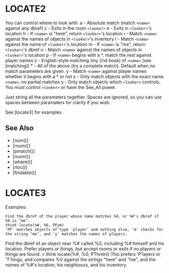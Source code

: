 # LOCATE2

  You can control where to look with:
    a - Absolute match (match `<name>` against any dbref)
    c - Exits in the room `<looker>`
    e - Exits in `<looker>`'s location
    h - If `<name>` is "here", return `<looker>`'s location
    i - Match `<name>` against the names of objects in `<looker>`'s inventory
    l - Match `<name>` against the name of `<looker>`'s location
    m - If `<name>` is "me", return `<looker>`'s dbref
    n - Match `<name>` against the names of objects in `<looker>`'s location
    p - If `<name>` begins with a *, match the rest against player names
    z - English-style matching (my 2nd book) of `<name>` (see [matching])
    * - All of the above (try a complete match). Default when no match parameters are given.
    y - Match `<name>` against player names whether it begins with a * or not
    x - Only match objects with the exact name `<name>`, no partial matches
    s - Only match objects which `<looker>` controls. You must control `<looker>` or have the See_All power.

  Just string all the parameters together. Spaces are ignored, so you can use spaces between paramaters for clarity if you wish.

  See [locate3] for examples.

## See Also
- [num()]
- [rnum()]
- [pmatch()]
- [room()]
- [where()]
- [rloc()]
- [findable()]
# LOCATE3

  Examples:
```
Find the dbref of the player whose name matches %0, or %#'s dbref if %0 is "me".
think locate(%#, %0, PFym)
'PF' matches objects of type 'player' and nothing else, 'm' checks for the string "me", and 'y' matches the names of players.
```

  Find the dbref of an object near %# called %0, including %# himself and his location. Prefer players or things, but accept rooms or exits if no players or things are found.
    > think locate(%#, %0, PThmlni)
  This prefers 'P'layers or 'T'hings, and compares %0 against the strings "here" and "me", and the names of %#'s location, his neighbours, and his inventory.

